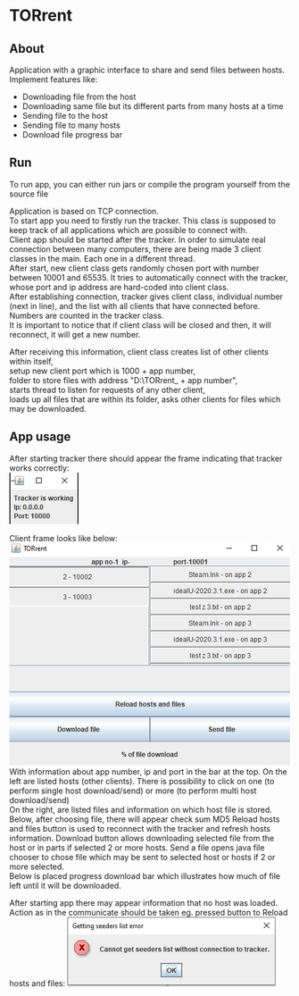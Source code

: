 # TORrent

## About
Application with a graphic interface to share and send files between hosts.  
Implement features like:  
- Downloading file from the host
- Downloading same file but its different parts from many hosts at a time
- Sending file to the host
- Sending file to many hosts
- Download file progress bar

## Run
To run app, you can either run jars or compile the program yourself from the source file

Application is based on TCP connection.  
To start app you need to firstly run the tracker. This class is supposed to keep track of all applications which are possible to connect with.  
Client app should be started after the tracker. In order to simulate real connection between many computers, there are being made 3 client classes in the main. Each one in a different thread.  
After start, new client class gets randomly chosen port with number between 10001 and 65535.
It tries to automatically connect with the tracker, whose port and ip address are hard-coded into client class.  
After establishing connection, tracker gives client class, individual number (next in line), and the list with all clients that have connected before.   
Numbers are counted in the tracker class.  
It is important to notice that if client class will be closed and then, it will reconnect, it will get a new number.

After receiving this information, client class creates list of other clients within itself,   
setup new client port which is 1000 + app number,   
folder to store files with address "D:\TORrent_ + app number",  
starts thread to listen for requests of any other client,  
loads up all files that are within its folder, 
asks other clients for files which may be downloaded.

## App usage
After starting tracker there should appear the frame indicating that tracker works correctly:  
![Tracker frame png](Images/trackerFrame.png)  
  
Client frame looks like below:  
![Client frame png](Images/clientFrame.png)  
With information about app number, ip and port in the bar at the top.
On the left are listed hosts (other clients). There is possibility to click on one (to perform single host download/send) or more (to perform multi host download/send)  
On the right, are listed files and information on which host file is stored.
Below, after choosing file, there will appear check sum MD5
Reload hosts and files button is used to reconnect with the tracker and refresh hosts information.
Download button allows downloading selected file from the host or in parts if selected 2 or more hosts.
Send a file opens java file chooser to chose file which may be sent to selected host or hosts if 2 or more selected.  
Below is placed progress download bar which illustrates how much of file left until it will be downloaded.


After starting app there may appear information that no host was loaded.  
Action as in the communicate should be taken eg. pressed button to Reload hosts and files:
![Error png](Images/getting%20seeders%20list%20error.png)


